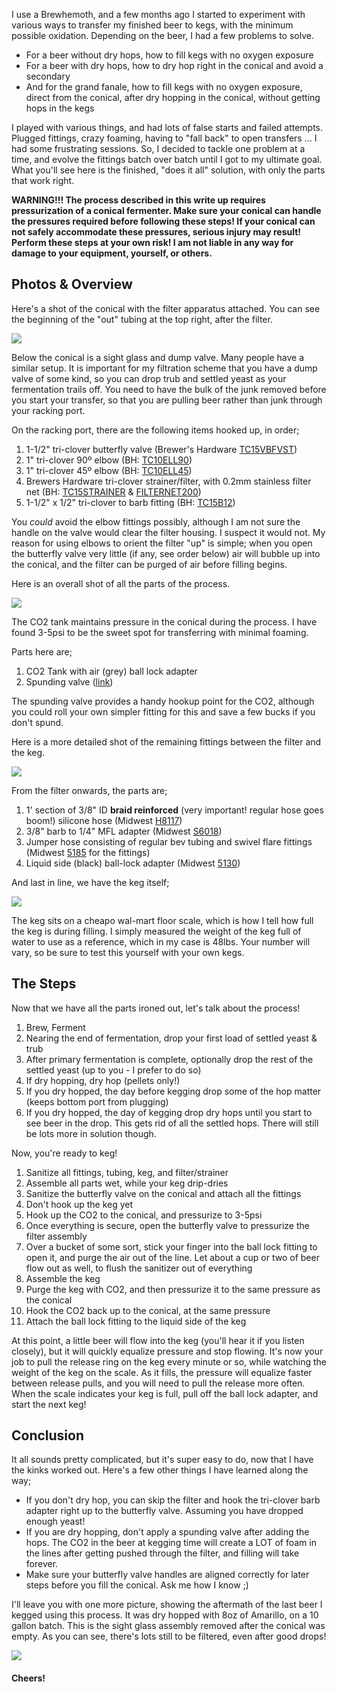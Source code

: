 I use a Brewhemoth, and a few months ago I started to experiment with various ways to transfer my finished beer to kegs, with the minimum possible oxidation. Depending on the beer, I had a few problems to solve.

* For a beer without dry hops, how to fill kegs with no oxygen exposure
* For a beer with dry hops, how to dry hop right in the conical and avoid a secondary
* And for the grand fanale, how to fill kegs with no oxygen exposure, direct from the conical, after dry hopping in the conical, without getting hops in the kegs

I played with various things, and had lots of false starts and failed attempts. Plugged fittings, crazy foaming, having to "fall back" to open transfers ... I had some frustrating sessions. So, I decided to tackle one problem at a time, and evolve the fittings batch over batch until I got to my ultimate goal. What you'll see here is the finished, "does it all" solution, with only the parts that work right.

**WARNING!!! The process described in this write up requires pressurization of a conical fermenter.
Make sure your conical can handle the pressures required before following these steps!
If your conical can not safely accommodate these pressures, serious injury may result!
Perform these steps at your own risk! I am not liable in any way for damage to your equipment, yourself, or others.**

## Photos & Overview

Here's a shot of the conical with the filter apparatus attached. You can see the beginning of the "out" tubing at the top right, after the filter.

![](http://seekerbeer.com/hbtalk/filter_transfer/02.jpg)

Below the conical is a sight glass and dump valve. Many people have a similar setup. It is important for my filtration scheme that you have a dump valve of some kind, so you can drop trub and settled yeast as your fermentation trails off. You need to have the bulk of the junk removed before you start your transfer, so that you are pulling beer rather than junk through your racking port.

On the racking port, there are the following items hooked up, in order;

1. 1-1/2" tri-clover butterfly valve (Brewer's Hardware [TC15VBFVST](https://www.brewershardware.com/1.5-Tri-Clover-Butterfly-Valve-Squeeze-Trigger-TC10VBFVST1.html))
2. 1" tri-clover 90º elbow (BH: [TC10ELL90](http://www.brewershardware.com/1-Tri-Clover-90-elbow.html))
3. 1" tri-clover 45º elbow (BH: [TC10ELL45](http://www.brewershardware.com/1-Tri-Clover-45-Elbow-TC10ELL45.html))
4. Brewers Hardware tri-clover strainer/filter, with 0.2mm stainless filter net (BH: [TC15STRAINER](http://www.brewershardware.com/FILTER1.html) & [FILTERNET200](http://www.brewershardware.com/0.2mm-Filter-Net.html))
5. 1-1/2" x 1/2" tri-clover to barb fitting (BH: [TC15B12](http://www.brewershardware.com/1.5-Tri-Clover-X-1-2-Hose-Barb.html))

You *could* avoid the elbow fittings possibly, although I am not sure the handle on the valve would clear the filter housing. I suspect it would not. My reason for using elbows to orient the filter "up" is simple; when you open the butterfly valve very little (if any, see order below) air will bubble up into the conical, and the filter can be purged of air before filling begins.

Here is an overall shot of all the parts of the process.

![](http://seekerbeer.com/hbtalk/filter_transfer/01.jpg)

The CO2 tank maintains pressure in the conical during the process. I have found 3-5psi to be the sweet spot for transferring with minimal foaming.

Parts here are;

1. CO2 Tank with air (grey) ball lock adapter 
2. Spunding valve ([link](http://brewhemoth.com/spunding-valve))

The spunding valve provides a handy hookup point for the CO2, although you could roll your own simpler fitting for this and save a few bucks if you don't spund.

Here is a more detailed shot of the remaining fittings between the filter and the keg.

![](http://seekerbeer.com/hbtalk/filter_transfer/03.jpg)

From the filter onwards, the parts are;

1. 1' section of 3/8" ID **braid reinforced** (very important! regular hose goes boom!) silicone hose (Midwest [H8117](http://www.midwestsupplies.com/3-8-reinforced-braided-silicone-silbrade-hose-per-foot.html))
2. 3/8" barb to 1/4" MFL adapter (Midwest [S6018](http://www.midwestsupplies.com/1-4-mfl-to-3-8-barb.html))
3. Jumper hose consisting of regular bev tubing and swivel flare fittings (Midwest [5185](http://www.midwestsupplies.com/barbed-swivel-nut-1-4-flare-5-16-barb-2.html) for the fittings)
4. Liquid side (black) ball-lock adapter (Midwest [5130](http://www.midwestsupplies.com/ball-lock-liquid-fitting-threaded.html))

And last in line, we have the keg itself;

![](http://seekerbeer.com/hbtalk/filter_transfer/04.jpg)

The keg sits on a cheapo wal-mart floor scale, which is how I tell how full the keg is during filling. I simply measured the weight of the keg full of water to use as a reference, which in my case is 48lbs. Your number will vary, so be sure to test this yourself with your own kegs.

## The Steps

Now that we have all the parts ironed out, let's talk about the process!

1. Brew, Ferment
2. Nearing the end of fermentation, drop your first load of settled yeast & trub
3. After primary fermentation is complete, optionally drop the rest of the settled yeast (up to you - I prefer to do so)
4. If dry hopping, dry hop (pellets only!)
5. If you dry hopped, the day before kegging drop some of the hop matter (keeps bottom port from plugging)
6. If you dry hopped, the day of kegging drop dry hops until you start to see beer in the drop. This gets rid of all the settled hops. There will still be lots more in solution though.

Now, you're ready to keg!

1. Sanitize all fittings, tubing, keg, and filter/strainer
2. Assemble all parts wet, while your keg drip-dries
3. Sanitize the butterfly valve on the conical and attach all the fittings
4. Don't hook up the keg yet
5. Hook up the CO2 to the conical, and pressurize to 3-5psi
6. Once everything is secure, open the butterfly valve to pressurize the filter assembly
7. Over a bucket of some sort, stick your finger into the ball lock fitting to open it, and purge the air out of the line. Let about a cup or two of beer flow out as well, to flush the sanitizer out of everything
8. Assemble the keg
9. Purge the keg with CO2, and then pressurize it to the same pressure as the conical
10. Hook the CO2 back up to the conical, at the same pressure
11. Attach the ball lock fitting to the liquid side of the keg

At this point, a little beer will flow into the keg (you'll hear it if you listen closely), but it will quickly equalize pressure and stop flowing. It's now your job to pull the release ring on the keg every minute or so, while watching the weight of the keg on the scale. As it fills, the pressure will equalize faster between release pulls, and you will need to pull the release more often. When the scale indicates your keg is full, pull off the ball lock adapter, and start the next keg!

## Conclusion

It all sounds pretty complicated, but it's super easy to do, now that I have the kinks worked out. Here's a few other things I have learned along the way;

* If you don't dry hop, you can skip the filter and hook the tri-clover barb adapter right up to the butterfly valve. Assuming you have dropped enough yeast!
* If you are dry hopping, don't apply a spunding valve after adding the hops. The CO2 in the beer at kegging time will create a LOT of foam in the lines after getting pushed through the filter, and filling will take forever.
* Make sure your butterfly valve handles are aligned correctly for later steps before you fill the conical. Ask me how I know ;)

I'll leave you with one more picture, showing the aftermath of the last beer I kegged using this process. It was dry hopped with 8oz of Amarillo, on a 10 gallon batch. This is the sight glass assembly removed after the conical was empty. As you can see, there's lots still to be filtered, even after good drops! 

![](http://seekerbeer.com/hbtalk/filter_transfer/05.jpg)

#### Cheers!